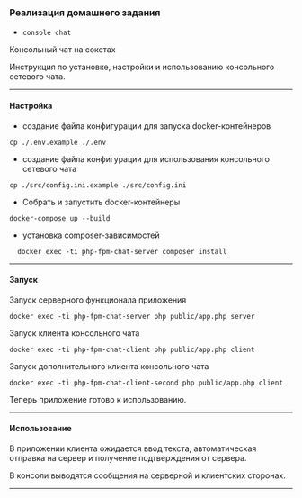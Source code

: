 ### Реализация домашнего задания

* `console chat`

Консольный чат на сокетах

Инструкция по установке, настройки и использованию консольного сетевого чата.

-- --
#### Настройка

* создание файла конфигурации для запуска docker-контейнеров
```shell
cp ./.env.example ./.env
```

* создание файла конфигурации для использования консольного сетевого чата
```shell
cp ./src/config.ini.example ./src/config.ini
```

* Собрать и запустить docker-контейнеры
```shell
docker-compose up --build
```

* установка composer-зависимостей
```shell
  docker exec -ti php-fpm-chat-server composer install
```
-- --
#### Запуск
Запуск серверного функционала приложения
```shell
docker exec -ti php-fpm-chat-server php public/app.php server
```

Запуск клиента консольного чата
```shell
docker exec -ti php-fpm-chat-client php public/app.php client
```

Запуск дополнительного клиента консольного чата
```shell
docker exec -ti php-fpm-chat-client-second php public/app.php client
```

Теперь приложение готово к использованию.
-- --
#### Использование

В приложении клиента ожидается ввод текста, автоматическая отправка на сервер и получение подтверждения от сервера.

В консоли выводятся сообщения на серверной и клиентских сторонах.

-- --
